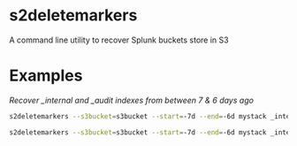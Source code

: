 # s2deletemarkers

A command line utility to recover Splunk buckets store in S3

# Examples

*Recover _internal and _audit indexes from between 7 & 6 days ago*
```bash
s2deletemarkers --s3bucket=s3bucket --start=-7d --end=-6d mystack _internal _audit
```

```bash
s2deletemarkers --s3bucket=s3bucket --start=-7d --end=-6d mystack _internal _audit
```